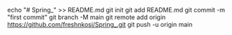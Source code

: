 echo "# Spring_" >> README.md
git init
git add README.md
git commit -m "first commit"
git branch -M main
git remote add origin https://github.com/freshnkosi/Spring_.git
git push -u origin main